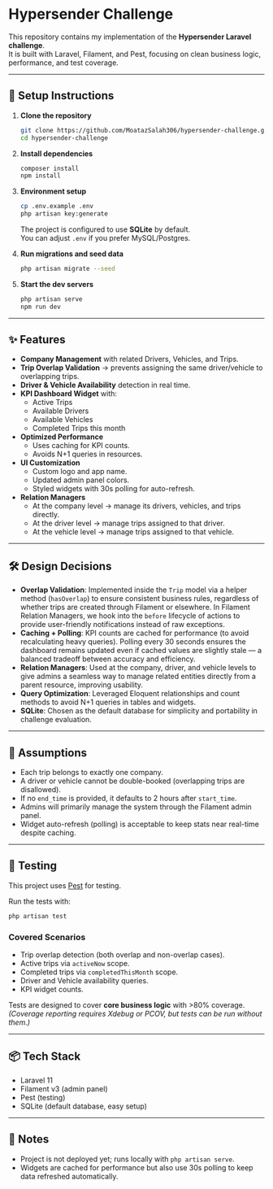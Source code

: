 # Hypersender Challenge

This repository contains my implementation of the **Hypersender Laravel challenge**.  
It is built with Laravel, Filament, and Pest, focusing on clean business logic, performance, and test coverage.  

---

## 🚀 Setup Instructions

1. **Clone the repository**
   ```bash
   git clone https://github.com/MoatazSalah306/hypersender-challenge.git
   cd hypersender-challenge
   ```

2. **Install dependencies**
   ```bash
   composer install
   npm install
   ```

3. **Environment setup**
   ```bash
   cp .env.example .env
   php artisan key:generate
   ```
   The project is configured to use **SQLite** by default.  
   You can adjust `.env` if you prefer MySQL/Postgres.

4. **Run migrations and seed data**
   ```bash
   php artisan migrate --seed
   ```

5. **Start the dev servers**
   ```bash
   php artisan serve
   npm run dev
   ```

---

## ✨ Features

- **Company Management** with related Drivers, Vehicles, and Trips.  
- **Trip Overlap Validation** → prevents assigning the same driver/vehicle to overlapping trips.  
- **Driver & Vehicle Availability** detection in real time.  
- **KPI Dashboard Widget** with:
  - Active Trips  
  - Available Drivers  
  - Available Vehicles  
  - Completed Trips this month  
- **Optimized Performance**  
  - Uses caching for KPI counts.  
  - Avoids N+1 queries in resources.  
- **UI Customization**  
  - Custom logo and app name.  
  - Updated admin panel colors.  
  - Styled widgets with 30s polling for auto-refresh.  
- **Relation Managers**
  - At the company level → manage its drivers, vehicles, and trips directly.
  - At the driver level → manage trips assigned to that driver.
  - At the vehicle level → manage trips assigned to that vehicle.

---

## 🛠️ Design Decisions

- **Overlap Validation**: Implemented inside the `Trip` model via a helper method (`hasOverlap`) to ensure consistent business rules, regardless of whether trips are created through Filament or elsewhere. In Filament Relation Managers, we hook into the `before` lifecycle of actions to provide user-friendly notifications instead of raw exceptions.  
- **Caching + Polling**: KPI counts are cached for performance (to avoid recalculating heavy queries). Polling every 30 seconds ensures the dashboard remains updated even if cached values are slightly stale — a balanced tradeoff between accuracy and efficiency.  
- **Relation Managers**: Used at the company, driver, and vehicle levels to give admins a seamless way to manage related entities directly from a parent resource, improving usability.  
- **Query Optimization**: Leveraged Eloquent relationships and count methods to avoid N+1 queries in tables and widgets.  
- **SQLite**: Chosen as the default database for simplicity and portability in challenge evaluation.

---

## 📖 Assumptions

- Each trip belongs to exactly one company.  
- A driver or vehicle cannot be double-booked (overlapping trips are disallowed).  
- If no `end_time` is provided, it defaults to 2 hours after `start_time`.  
- Admins will primarily manage the system through the Filament admin panel.  
- Widget auto-refresh (polling) is acceptable to keep stats near real-time despite caching.  

---

## 🧪 Testing

This project uses [Pest](https://pestphp.com/) for testing.  

Run the tests with:
```bash
php artisan test
```

### Covered Scenarios
- Trip overlap detection (both overlap and non-overlap cases).  
- Active trips via `activeNow` scope.  
- Completed trips via `completedThisMonth` scope.  
- Driver and Vehicle availability queries.  
- KPI widget counts.  

Tests are designed to cover **core business logic** with >80% coverage.  
*(Coverage reporting requires Xdebug or PCOV, but tests can be run without them.)*  

---

## 📦 Tech Stack

- Laravel 11  
- Filament v3 (admin panel)  
- Pest (testing)  
- SQLite (default database, easy setup)  

---

## 📌 Notes

- Project is not deployed yet; runs locally with `php artisan serve`.  
- Widgets are cached for performance but also use 30s polling to keep data refreshed automatically.  

